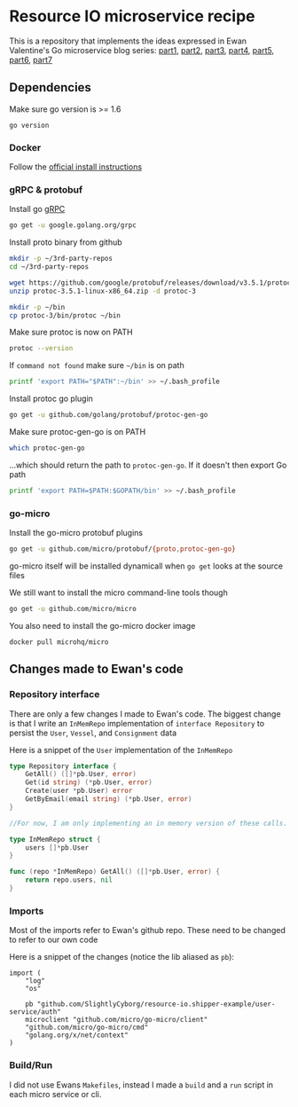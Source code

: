 # Resource IO microservice recipe

This is a repository that implements the ideas expressed in Ewan Valentine's Go microservice blog series: [part1](https://ewanvalentine.io/microservices-in-golang-part-1/), [part2](https://ewanvalentine.io/microservices-in-golang-part-2/), [part3](https://ewanvalentine.io/microservices-in-golang-part-3/), [part4](https://ewanvalentine.io/microservices-in-golang-part-4/), [part5](https://ewanvalentine.io/microservices-in-golang-part-5/), [part6](https://ewanvalentine.io/microservices-in-golang-part-6/), [part7](https://ewanvalentine.io/microservices-in-golang-part-7/)

## Dependencies

Make sure go version is >= 1.6
```
go version
```

### Docker

Follow the [official install instructions](https://docs.docker.com/install/)

### gRPC & protobuf

Install go [gRPC](https://grpc.io/docs/quickstart/go.html)

```bash
go get -u google.golang.org/grpc
```

Install proto binary from github
```bash
mkdir -p ~/3rd-party-repos 
cd ~/3rd-party-repos

wget https://github.com/google/protobuf/releases/download/v3.5.1/protoc-3.5.1-linux-x86_64.zip
unzip protoc-3.5.1-linux-x86_64.zip -d protoc-3

mkdir -p ~/bin 
cp protoc-3/bin/protoc ~/bin
```

Make sure protoc is now on PATH
```bash
protoc --version
```


If `command not found` make sure `~/bin` is on path
```bash
printf 'export PATH="$PATH":~/bin' >> ~/.bash_profile
```

Install protoc go plugin
```bash
go get -u github.com/golang/protobuf/protoc-gen-go
```

Make sure protoc-gen-go is on PATH
```bash
which protoc-gen-go
```
...which should return the path to `protoc-gen-go`. If it doesn't then export Go path

```bash
printf 'export PATH=$PATH:$GOPATH/bin' >> ~/.bash_profile
```

### go-micro

Install the go-micro protobuf plugins

```bash
go get -u github.com/micro/protobuf/{proto,protoc-gen-go}
```

go-micro itself will be installed dynamicall when `go get` looks at the source files

We still want to install the micro command-line tools though

```bash
go get -u github.com/micro/micro
```

You also need to install the go-micro docker image

```
docker pull microhq/micro
```

## Changes made to Ewan's code 

### Repository interface

There are only a few changes I made to Ewan's code. The biggest change is that I write an `InMemRepo` implementation of `interface Repository` to persist the `User`, `Vessel`, and `Consignment` data

Here is a snippet of the `User` implementation of the `InMemRepo`

```go
type Repository interface {
	GetAll() ([]*pb.User, error)
	Get(id string) (*pb.User, error)
	Create(user *pb.User) error
	GetByEmail(email string) (*pb.User, error)
}

//For now, I am only implementing an in memory version of these calls. This is to help me get practice!

type InMemRepo struct {
	users []*pb.User
}

func (repo *InMemRepo) GetAll() ([]*pb.User, error) {
	return repo.users, nil
}
```

### Imports

Most of the imports refer to Ewan's github repo. These need to be changed to refer to our own code

Here is a snippet of the changes (notice the lib aliased as `pb`): 

```golang
import (
	"log"
	"os"

	pb "github.com/SlightlyCyborg/resource-io.shipper-example/user-service/auth"
	microclient "github.com/micro/go-micro/client"
	"github.com/micro/go-micro/cmd"
	"golang.org/x/net/context"
)
```

### Build/Run

I did not use Ewans `Makefiles`, instead I made a `build` and a `run` script in each micro service or cli.
